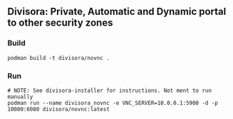 ## Divisora: Private, Automatic and Dynamic portal to other security zones

### Build
```
podman build -t divisora/novnc .
```

### Run
```
# NOTE: See divisora-installer for instructions. Not ment to run manually
podman run --name divisora_novnc -e VNC_SERVER=10.0.0.1:5900 -d -p 10000:6080 divisora/novnc:latest
```